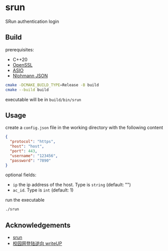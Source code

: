 # srun

SRun authentication login

## Build

prerequisites:
- C++20
- [OpenSSL](https://www.openssl.org/)
- [ASIO](https://think-async.com/Asio/)
- [Nlohmann JSON](https://github.com/nlohmann/json)

```bash
cmake -DCMAKE_BUILD_TYPE=Release -B build
cmake --build build
```

executable will be in `build/bin/srun`

## Usage

create a `config.json` file in the working directory with the following content
  
```json
{
  "protocol": "https",
  "host": "host",
  "port": 443,
  "username": "123456",
  "password": "7890"
}
```

optional fields:
- `ip` the ip address of the host. Type is `string` (default: "")
- `ac_id`. Type is `int` (default: 1)


run the executable

```bash
./srun
```
## Acknowledgements

- [srun](https://github.com/zu1k/srun)
- [校园网登陆逆向 writeUP](https://ucaskernel.com/d/840-writeup)
